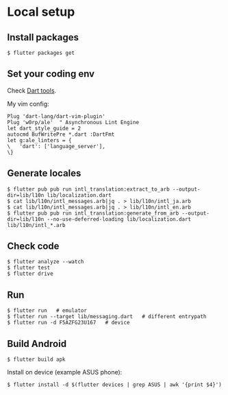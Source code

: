 # Local setup

## Install packages

    $ flutter packages get

## Set your coding env

Check [Dart tools](https://www.dartlang.org/tools).

My vim config:

    Plug 'dart-lang/dart-vim-plugin'
    Plug 'w0rp/ale'  " Asynchronous Lint Engine
    let dart_style_guide = 2
    autocmd BufWritePre *.dart :DartFmt
    let g:ale_linters = {
    \   'dart': ['language_server'],
    \}


## Generate locales

    $ flutter pub pub run intl_translation:extract_to_arb --output-dir=lib/l10n lib/localization.dart
    $ cat lib/l10n/intl_messages.arb|jq . > lib/l10n/intl_ja.arb
    $ cat lib/l10n/intl_messages.arb|jq . > lib/l10n/intl_en.arb
    $ flutter pub pub run intl_translation:generate_from_arb --output-dir=lib/l10n --no-use-deferred-loading lib/localization.dart lib/l10n/intl_*.arb


## Check code

    $ flutter analyze --watch
    $ flutter test
    $ flutter drive


## Run

    $ flutter run   # emulator
    $ flutter run --target lib/messaging.dart   # different entrypath
    $ flutter run -d F5AZFG23U167   # device

## Build Android

    $ flutter build apk

Install on device (example ASUS phone):

    $ flutter install -d $(flutter devices | grep ASUS | awk '{print $4}')
